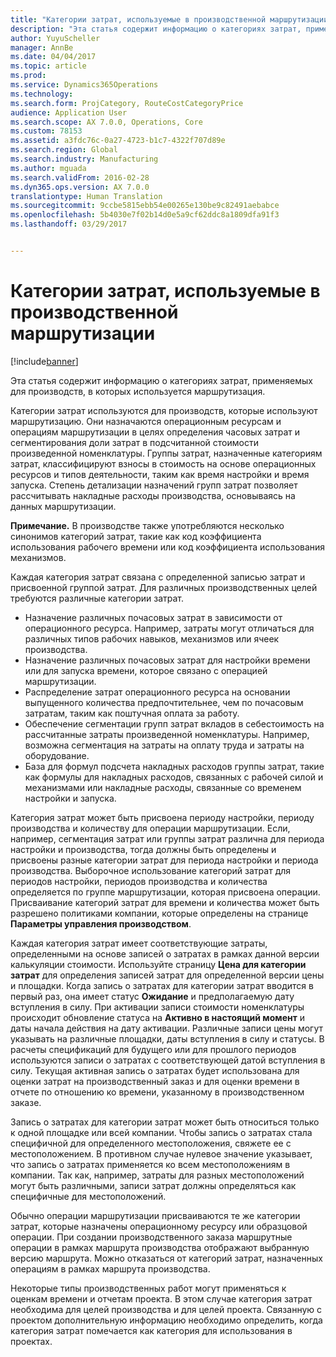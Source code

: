 ```yaml
---
title: "Категории затрат, используемые в производственной маршрутизации"
description: "Эта статья содержит информацию о категориях затрат, применяемых для производств, в которых используется маршрутизация."
author: YuyuScheller
manager: AnnBe
ms.date: 04/04/2017
ms.topic: article
ms.prod: 
ms.service: Dynamics365Operations
ms.technology: 
ms.search.form: ProjCategory, RouteCostCategoryPrice
audience: Application User
ms.search.scope: AX 7.0.0, Operations, Core
ms.custom: 78153
ms.assetid: a3fdc76c-0a27-4723-b1c7-4322f707d89e
ms.search.region: Global
ms.search.industry: Manufacturing
ms.author: mguada
ms.search.validFrom: 2016-02-28
ms.dyn365.ops.version: AX 7.0.0
translationtype: Human Translation
ms.sourcegitcommit: 9ccbe5815ebb54e00265e130be9c82491aebabce
ms.openlocfilehash: 5b4030e7f02b14d0e5a9cf62ddc8a1809dfa91f3
ms.lasthandoff: 03/29/2017


---
```


# <a name="cost-categories-used-in-production-routing"></a>Категории затрат, используемые в производственной маршрутизации

[!include[banner](../includes/banner.md)]


Эта статья содержит информацию о категориях затрат, применяемых для производств, в которых используется маршрутизация.

Категории затрат используются для производств, которые используют маршрутизацию. Они назначаются операционным ресурсам и операциям маршрутизации в целях определения часовых затрат и сегментирования доли затрат в подсчитанной стоимости произведенной номенклатуры. Группы затрат, назначенные категориям затрат, классифицируют взносы в стоимость на основе операционных ресурсов и типов деятельности, таким как время настройки и время запуска. Степень детализации назначений групп затрат позволяет рассчитывать накладные расходы производства, основываясь на данных маршрутизации. 

**Примечание.** В производстве также употребляются несколько синонимов категорий затрат, такие как код коэффициента использования рабочего времени или код коэффициента использования механизмов. 

Каждая категория затрат связана с определенной записью затрат и присвоенной группой затрат. Для различных производственных целей требуются различные категории затрат.

-   Назначение различных почасовых затрат в зависимости от операционного ресурса. Например, затраты могут отличаться для различных типов рабочих навыков, механизмов или ячеек производства.
-   Назначение различных почасовых затрат для настройки времени или для запуска времени, которое связано с операцией маршрутизации.
-   Распределение затрат операционного ресурса на основании выпущенного количества предпочтительнее, чем по почасовым затратам, таким как поштучная оплата за работу.
-   Обеспечение сегментации групп затрат вкладов в себестоимость на рассчитанные затраты произведенной номенклатуры. Например, возможна сегментация на затраты на оплату труда и затраты на оборудование.
-   База для формул подсчета накладных расходов группы затрат, такие как формулы для накладных расходов, связанных с рабочей силой и механизмами или накладные расходы, связанные со временем настройки и запуска.

Категория затрат может быть присвоена периоду настройки, периоду производства и количеству для операции маршрутизации. Если, например, сегментация затрат или группы затрат различна для периода настройки и производства, тогда должны быть определены и присвоены разные категории затрат для периода настройки и периода производства. Выборочное использование категорий затрат для периодов настройки, периодов производства и количества определяется по группе маршрутизации, которая присвоена операции. Присваивание категорий затрат для времени и количества может быть разрешено политиками компании, которые определены на странице **Параметры управления производством**. 

Каждая категория затрат имеет соответствующие затраты, определенными на основе записей о затратах в рамках данной версии калькуляции стоимости. Используйте страницу **Цена для категории затрат** для определения записей затрат для определенной версии цены и площадки. Когда запись о затратах для категории затрат вводится в первый раз, она имеет статус **Ожидание** и предполагаемую дату вступления в силу. При активации записи стоимости номенклатуры происходит обновление статуса на **Активно в настоящий момент** и даты начала действия на дату активации. Различные записи цены могут указывать на различные площадки, даты вступления в силу и статусы. В расчеты спецификаций для будущего или для прошлого периодов используются записи о затратах с соответствующей датой вступления в силу. Текущая активная запись о затратах будет использована для оценки затрат на производственный заказ и для оценки времени в отчете по отношению ко времени, указанному в производственном заказе. 

Запись о затратах для категории затрат может быть относиться только к одной площадке или всей компании. Чтобы запись о затратах стала специфичной для определенного местоположения, свяжете ее с местоположением. В противном случае нулевое значение указывает, что запись о затратах применяется ко всем местоположениям в компании. Так как, например, затраты для разных местоположений могут быть различными, записи затрат должны определяться как специфичные для местоположений. 

Обычно операции маршрутизации присваиваются те же категории затрат, которые назначены операционному ресурсу или образцовой операции. При создании производственного заказа маршрутные операции в рамках маршрута производства отображают выбранную версию маршрута. Можно отказаться от категорий затрат, назначенных операциям в рамках маршрута производства. 

Некоторые типы производственных работ могут применяться к оценкам времени и отчетам проекта. В этом случае категория затрат необходима для целей производства и для целей проекта. Связанную с проектом дополнительную информацию необходимо определить, когда категория затрат помечается как категория для использования в проектах.




